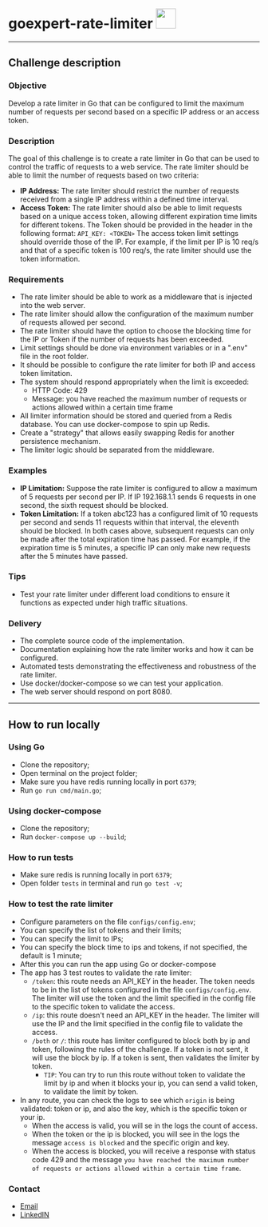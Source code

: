 # goexpert-rate-limiter <img src="https://www.svgrepo.com/show/353830/gopher.svg" width="40" height="40">

------
## Challenge description
### Objective
Develop a rate limiter in Go that can be configured to limit the maximum number of requests per second based on a specific IP address or an access token.

### Description
The goal of this challenge is to create a rate limiter in Go that can be used to control the traffic of requests to a web service. The rate limiter should be able to limit the number of requests based on two criteria:

- **IP Address:** The rate limiter should restrict the number of requests received from a single IP address within a defined time interval.
- **Access Token:** The rate limiter should also be able to limit requests based on a unique access token, allowing different expiration time limits for different tokens. The Token should be provided in the header in the following format:
  `API_KEY: <TOKEN>`
  The access token limit settings should override those of the IP. For example, if the limit per IP is 10 req/s and that of a specific token is 100 req/s, the rate limiter should use the token information.

### Requirements
- The rate limiter should be able to work as a middleware that is injected into the web server.
- The rate limiter should allow the configuration of the maximum number of requests allowed per second.
- The rate limiter should have the option to choose the blocking time for the IP or Token if the number of requests has been exceeded.
- Limit settings should be done via environment variables or in a ".env" file in the root folder.
- It should be possible to configure the rate limiter for both IP and access token limitation.
- The system should respond appropriately when the limit is exceeded:
    - HTTP Code: 429
    - Message: you have reached the maximum number of requests or actions allowed within a certain time frame
- All limiter information should be stored and queried from a Redis database. You can use docker-compose to spin up Redis.
- Create a "strategy" that allows easily swapping Redis for another persistence mechanism.
- The limiter logic should be separated from the middleware.

### Examples
- **IP Limitation:** Suppose the rate limiter is configured to allow a maximum of 5 requests per second per IP. If IP 192.168.1.1 sends 6 requests in one second, the sixth request should be blocked.
- **Token Limitation:** If a token abc123 has a configured limit of 10 requests per second and sends 11 requests within that interval, the eleventh should be blocked.
  In both cases above, subsequent requests can only be made after the total expiration time has passed. For example, if the expiration time is 5 minutes, a specific IP can only make new requests after the 5 minutes have passed.

### Tips
- Test your rate limiter under different load conditions to ensure it functions as expected under high traffic situations.

### Delivery
- The complete source code of the implementation.
- Documentation explaining how the rate limiter works and how it can be configured.
- Automated tests demonstrating the effectiveness and robustness of the rate limiter.
- Use docker/docker-compose so we can test your application.
- The web server should respond on port 8080.

------ 
## How to run locally

### Using Go
- Clone the repository;
- Open terminal on the project folder;
- Make sure you have redis running locally in port `6379`;
- Run `go run cmd/main.go`;

### Using docker-compose
- Clone the repository;
- Run `docker-compose up --build`;

### How to run tests
- Make sure redis is running locally in port `6379`;
- Open folder `tests` in terminal and run `go test -v`;

### How to test the rate limiter
- Configure parameters on the file `configs/config.env`;
- You can specify the list of tokens and their limits;
- You can specify the limit to IPs;
- You can specify the block time to ips and tokens, if not specified, the default is 1 minute;
- After this you can run the app using Go or docker-compose
- The app has 3 test routes to validate the rate limiter:
  - `/token`: this route needs an API_KEY in the header. 
The token needs to be in the list of tokens configured in the file `configs/config.env`.
The limiter will use the token and the limit specified in the config file to the specific token to validate the access.
  - `/ip`: this route doesn't need an API_KEY in the header. The limiter will use the IP and the limit specified
in the config file to validate the access.
  - `/both` or `/`: this route has limiter configured to block both by ip and token, following the rules of the challenge.
If a token is not sent, it will use the block by ip. If a token is sent, then validates the limiter by token.
    - `TIP`:  You can try to run this route without token to validate the limit by ip and when it blocks your ip, you can send a valid
    token, to validate the limit by token.
- In any route, you can check the logs to see which `origin` is being validated: token or ip, 
and also the key, which is the specific token or your ip.
  - When the access is valid, you will se in the logs the count of access.
  - When the token or the ip is blocked, you will see in the logs the message `access is blocked` and the specific origin and key.
  - When the access is blocked, you will receive a response with status code 429 and the message 
`you have reached the maximum number of requests or actions allowed within a certain time frame`.

### Contact
- [Email](mailto:mateusmatinato@gmail.com)
- [LinkedIN](https://linkedin.com/in/mateusmatinato)
